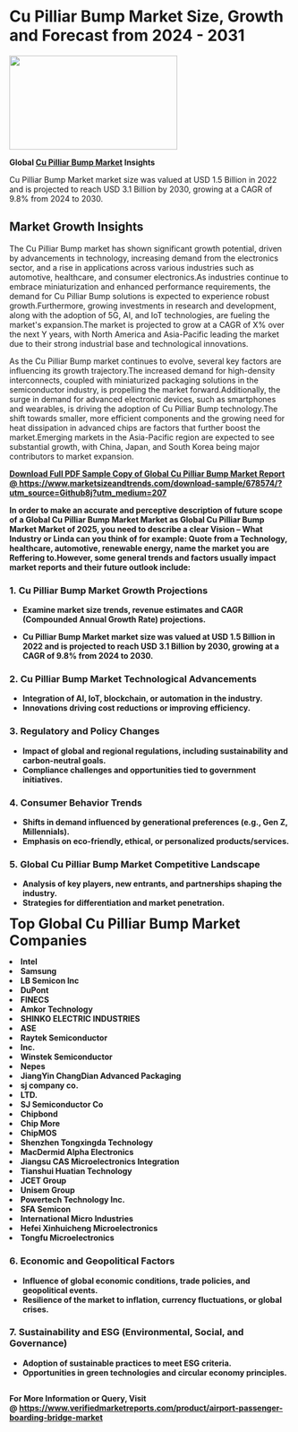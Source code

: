 <H1>Cu Pilliar Bump Market Size, Growth and Forecast from 2024 - 2031</H1><img class="aligncenter size-medium wp-image-584254" src="https://thirdeyenews.in/wp-content/uploads/2024/09/Global-Market-Research-300x168.jpeg" alt="" width="300" height="168" /><p><strong>Global&nbsp;<a href="https://www.marketsizeandtrends.com/download-sample/678574/?utm_source=Github8j?utm_medium=207">Cu Pilliar Bump Market</a> Insights</strong></p><p>Cu Pilliar Bump Market market size was valued at USD 1.5 Billion in 2022 and is projected to reach USD 3.1 Billion by 2030, growing at a CAGR of 9.8% from 2024 to 2030.</p><p><h2>Market Growth Insights</h2> <p>The Cu Pilliar Bump market has shown significant growth potential, driven by advancements in technology, increasing demand from the electronics sector, and a rise in applications across various industries such as automotive, healthcare, and consumer electronics.As industries continue to embrace miniaturization and enhanced performance requirements, the demand for Cu Pilliar Bump solutions is expected to experience robust growth.Furthermore, growing investments in research and development, along with the adoption of 5G, AI, and IoT technologies, are fueling the market's expansion.The market is projected to grow at a CAGR of X% over the next Y years, with North America and Asia-Pacific leading the market due to their strong industrial base and technological innovations.</p> <p><strong><a href="path-to-download"></a></strong></p> <p>As the Cu Pilliar Bump market continues to evolve, several key factors are influencing its growth trajectory.The increased demand for high-density interconnects, coupled with miniaturized packaging solutions in the semiconductor industry, is propelling the market forward.Additionally, the surge in demand for advanced electronic devices, such as smartphones and wearables, is driving the adoption of Cu Pilliar Bump technology.The shift towards smaller, more efficient components and the growing need for heat dissipation in advanced chips are factors that further boost the market.Emerging markets in the Asia-Pacific region are expected to see substantial growth, with China, Japan, and South Korea being major contributors to market expansion.</p> <p><strong><a href="path-to-get-more"></p><p><span class=""><strong>Download Full PDF Sample Copy of Global Cu Pilliar Bump Market Report</strong> @ <a href="https://www.marketsizeandtrends.com/download-sample/678574/?utm_source=Github8j?utm_medium=207" target="_blank">https://www.marketsizeandtrends.com/download-sample/678574/?utm_source=Github8j?utm_medium=207</a></span></p><p>In order to make an accurate and perceptive description of future scope of a Global&nbsp;Cu Pilliar Bump Market Market as Global&nbsp;Cu Pilliar Bump Market Market of 2025, you need to describe a clear Vision &ndash; What Industry or Linda can you think of for example: Quote from a Technology, healthcare, automotive, renewable energy, name the market you are Reffering to.However, some general trends and factors usually impact market reports and their future outlook include:</p><h3>1.&nbsp;<strong>Cu Pilliar Bump Market Growth Projections</strong></h3><ul><li>Examine market size trends, revenue estimates and CAGR (Compounded Annual Growth Rate) projections.</li><li><p>Cu Pilliar Bump Market market size was valued at USD 1.5 Billion in 2022 and is projected to reach USD 3.1 Billion by 2030, growing at a CAGR of 9.8% from 2024 to 2030.</p></li></ul><h3>2.&nbsp;<strong>Cu Pilliar Bump Market Technological Advancements</strong></h3><ul><li>Integration of AI, IoT, blockchain, or automation in the industry.</li><li>Innovations driving cost reductions or improving efficiency.</li></ul><h3>3.&nbsp;<strong>Regulatory and Policy Changes</strong></h3><ul><li>Impact of global and regional regulations, including sustainability and carbon-neutral goals.</li><li>Compliance challenges and opportunities tied to government initiatives.</li></ul><h3>4.&nbsp;<strong>Consumer Behavior Trends</strong></h3><ul><li>Shifts in demand influenced by generational preferences (e.g., Gen Z, Millennials).</li><li>Emphasis on eco-friendly, ethical, or personalized products/services.</li></ul><h3>5.&nbsp;<strong>Global Cu Pilliar Bump Market Competitive Landscape</strong></h3><ul><li>Analysis of key players, new entrants, and partnerships shaping the industry.</li><li>Strategies for differentiation and market penetration.</li></ul><p data-pm-slice="1 1 []"><span style="color: inherit; font-family: inherit; font-size: 25px;">Top Global Cu Pilliar Bump Market Companies</span></p><div class="" data-test-id=""><p><li>Intel</li><li> Samsung</li><li> LB Semicon Inc</li><li> DuPont</li><li> FINECS</li><li> Amkor Technology</li><li> SHINKO ELECTRIC INDUSTRIES</li><li> ASE</li><li> Raytek Semiconductor</li><li>Inc.</li><li> Winstek Semiconductor</li><li> Nepes</li><li> JiangYin ChangDian Advanced Packaging</li><li> sj company co.</li><li> LTD.</li><li> SJ Semiconductor Co</li><li> Chipbond</li><li> Chip More</li><li> ChipMOS</li><li> Shenzhen Tongxingda Technology</li><li> MacDermid Alpha Electronics</li><li> Jiangsu CAS Microelectronics Integration</li><li> Tianshui Huatian Technology</li><li> JCET Group</li><li> Unisem Group</li><li> Powertech Technology Inc.</li><li> SFA Semicon</li><li> International Micro Industries</li><li> Hefei Xinhuicheng Microelectronics</li><li> Tongfu Microelectronics</li></p></div><h3>6.&nbsp;<strong>Economic and Geopolitical Factors</strong></h3><ul><li>Influence of global economic conditions, trade policies, and geopolitical events.</li><li>Resilience of the market to inflation, currency fluctuations, or global crises.</li></ul><h3>7.&nbsp;<strong>Sustainability and ESG (Environmental, Social, and Governance)</strong></h3><ul><li>Adoption of sustainable practices to meet ESG criteria.</li><li>Opportunities in green technologies and circular economy principles.</li></ul><h2><strong style="font-size: 14px;">For More Information or Query, Visit @&nbsp;</strong><a style="background-color: #ffffff; font-size: 14px;" href="https://www.marketsizeandtrends.com/report/cu-pilliar-bump-market/" target="_blank">https://www.verifiedmarketreports.com/product/airport-passenger-boarding-bridge-market</a></h2>